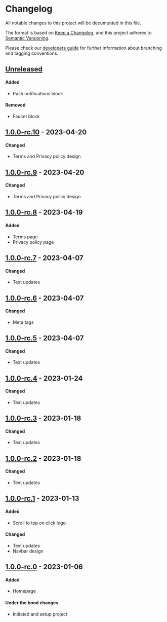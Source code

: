 # Changelog
All notable changes to this project will be documented in this file.

The format is based on [Keep a Changelog](https://keepachangelog.com/en/1.0.0/),
and this project adheres to [Semantic Versioning](https://semver.org/spec/v2.0.0.html).

Please check our [developers guide](https://gitlab.com/tokend/developers-guide)
for further information about branching and tagging conventions.

## [Unreleased]
#### Added
- Push notifications block

#### Removed
- Faucet block

## [1.0.0-rc.10] - 2023-04-20
#### Changed
- Terms and Privacy policy design

## [1.0.0-rc.9] - 2023-04-20
#### Changed
- Terms and Privacy policy design

## [1.0.0-rc.8] - 2023-04-19
#### Added
- Terms page
- Privacy policy page

## [1.0.0-rc.7] - 2023-04-07
#### Changed
- Text updates

## [1.0.0-rc.6] - 2023-04-07
#### Changed
- Meta tags

## [1.0.0-rc.5] - 2023-04-07
#### Changed
- Text updates

## [1.0.0-rc.4] - 2023-01-24
#### Changed
- Text updates

## [1.0.0-rc.3] - 2023-01-18
#### Changed
- Text updates

## [1.0.0-rc.2] - 2023-01-18
#### Changed
- Text updates

## [1.0.0-rc.1] - 2023-01-13
#### Added
- Scroll to top on click logo

#### Changed
- Text updates
- Navbar design

## [1.0.0-rc.0] - 2023-01-06
#### Added
- Homepage

#### Under the hood changes
- Initiated and setup project

[Unreleased]: https://github.com/Swapica/landing/compare/v1.0.0-rc.10...main
[1.0.0-rc.10]: https://github.com/Swapica/landing/compare/v1.0.0-rc.9...v1.0.0-rc.10
[1.0.0-rc.9]: https://github.com/Swapica/landing/compare/v1.0.0-rc.8...v1.0.0-rc.9
[1.0.0-rc.8]: https://github.com/Swapica/landing/compare/v1.0.0-rc.7...v1.0.0-rc.8
[1.0.0-rc.7]: https://github.com/Swapica/landing/compare/v1.0.0-rc.6...v1.0.0-rc.7
[1.0.0-rc.6]: https://github.com/Swapica/landing/compare/v1.0.0-rc.5...v1.0.0-rc.6
[1.0.0-rc.5]: https://github.com/Swapica/landing/compare/v1.0.0-rc.4...v1.0.0-rc.5
[1.0.0-rc.4]: https://github.com/Swapica/landing/compare/v1.0.0-rc.3...v1.0.0-rc.4
[1.0.0-rc.3]: https://github.com/Swapica/landing/compare/v1.0.0-rc.2...v1.0.0-rc.3
[1.0.0-rc.2]: https://github.com/Swapica/landing/compare/v1.0.0-rc.1...v1.0.0-rc.2
[1.0.0-rc.1]: https://github.com/Swapica/landing/compare/v1.0.0-rc.0...v1.0.0-rc.1
[1.0.0-rc.0]: https://github.com/Swapica/landing/releases/tag/v1.0.0-rc.0
